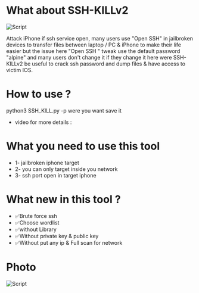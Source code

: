 # What about SSH-KILLv2

![Script](https://up4net.com/uploads4/up4net.com16241029903881.png)

Attack iPhone if ssh service open, many users use "Open SSH" in jailbroken devices to transfer files
between laptop / PC & iPhone to make their life easier but the issue here "Open SSH " tweak use the  default password "alpine"
and many users don't change it if they change it here were SSH-KILLv2 be useful to crack ssh password and dump files & have access to victim IOS. 

# How to use ?

python3 SSH_KILL.py -p were you want save it
* video for more details : 

# What you need to use this tool
* 1- jailbroken iphone target
* 2- you can only target inside you network
* 3- ssh port open in target iphone   

# What new in this tool ?

* ✅Brute force ssh
* ✅Choose wordlist
* ✅without Library
* ✅Without private key & public key
* ✅Without put any ip & Full scan for network 

# Photo

![Script](https://up4net.com/uploads4/up4net.com162404407526981.png)
